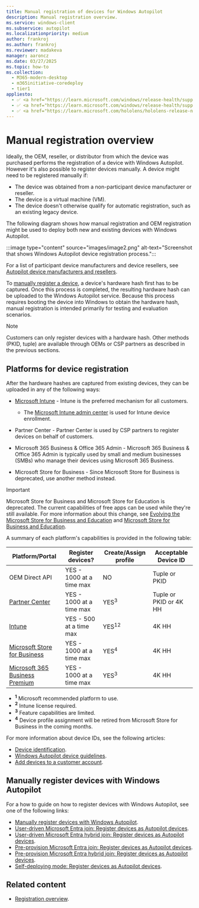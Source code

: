 ```yaml
---
title: Manual registration of devices for Windows Autopilot
description: Manual registration overview.
ms.service: windows-client
ms.subservice: autopilot
ms.localizationpriority: medium
author: frankroj
ms.author: frankroj
ms.reviewer: madakeva
manager: aaroncz
ms.date: 03/27/2025
ms.topic: how-to
ms.collection:
  - M365-modern-desktop
  - m365initiative-coredeploy
  - tier1
appliesto:
  - ✅ <a href="https://learn.microsoft.com/windows/release-health/supported-versions-windows-client" target="_blank">Windows 11</a>
  - ✅ <a href="https://learn.microsoft.com/windows/release-health/supported-versions-windows-client" target="_blank">Windows 10</a>
  - ✅ <a href="https://learn.microsoft.com/hololens/hololens-release-notes" target="_blank">Windows Holographic</a>
---
```


# Manual registration overview

Ideally, the OEM, reseller, or distributor from which the device was purchased performs the registration of a device with Windows Autopilot. However it's also possible to register devices manually. A device might need to be registered manually if:

- The device was obtained from a non-participant device manufacturer or reseller.
- The device is a virtual machine (VM).
- The device doesn't otherwise qualify for automatic registration, such as an existing legacy device.

The following diagram shows how manual registration and OEM registration might be used to deploy both new and existing devices with Windows Autopilot.

:::image type="content" source="images/image2.png" alt-text="Screenshot that shows Windows Autopilot device registration process.":::

For a list of participant device manufacturers and device resellers, see [Autopilot device manufacturers and resellers](https://www.microsoft.com/microsoft-365/windows/windows-autopilot).

To [manually register a device](add-devices.md), a device's hardware hash first has to be captured. Once this process is completed, the resulting hardware hash can be uploaded to the Windows Autopilot service. Because this process requires booting the device into Windows to obtain the hardware hash, manual registration is intended primarily for testing and evaluation scenarios.

> [!NOTE]
>
> Customers can only register devices with a hardware hash. Other methods (PKID, tuple) are available through OEMs or CSP partners as described in the previous sections.

## Platforms for device registration

After the hardware hashes are captured from existing devices, they can be uploaded in any of the following ways:

- [Microsoft Intune](add-devices.md) - Intune is the preferred mechanism for all customers.

  - The [Microsoft Intune admin center](https://go.microsoft.com/fwlink/?linkid=2109431) is used for Intune device enrollment.

- Partner Center - Partner Center is used by CSP partners to register devices on behalf of customers.

- Microsoft 365 Business & Office 365 Admin - Microsoft 365 Business & Office 365 Admin is typically used by small and medium businesses (SMBs) who manage their devices using Microsoft 365 Business.

- Microsoft Store for Business - Since Microsoft Store for Business is deprecated, use another method instead.

> [!IMPORTANT]
>
> Microsoft Store for Business and Microsoft Store for Education is deprecated. The current capabilities of free apps can be used while they're still available. For more information about this change, see [Evolving the Microsoft Store for Business and Education](https://techcommunity.microsoft.com/t5/windows-it-pro-blog/evolving-the-microsoft-store-for-business-and-education/ba-p/2569423) and [Microsoft Store for Business and Education](/microsoft-store/).

A summary of each platform's capabilities is provided in the following table:

| Platform/Portal | Register devices? | Create/Assign profile | Acceptable Device ID |
|---|---|--|--|
| OEM Direct API | YES - 1000 at a time max | NO | Tuple or PKID |
| [Partner Center](/partner-center/autopilot) | YES - 1000 at a time max | YES<sup>3</sup> | Tuple or PKID or 4K HH |
| [Intune](add-devices.md) | YES - 500 at a time max | YES<sup>12</sup> | 4K HH |
| [Microsoft Store for Business](/microsoft-store/add-profile-to-devices#manage-autopilot-deployment-profiles) | YES - 1000 at a time max | YES<sup>4</sup> | 4K HH |
| [Microsoft 365 Business Premium](/microsoft-365/business/create-and-edit-autopilot-profiles) | YES - 1000 at a time max | YES<sup>3</sup> | 4K HH |

- **<sup>1</sup>** Microsoft recommended platform to use.
- **<sup>2</sup>** Intune license required.
- **<sup>3</sup>** Feature capabilities are limited.
- **<sup>4</sup>** Device profile assignment will be retired from Microsoft Store for Business in the coming months.

For more information about device IDs, see the following articles:

- [Device identification](registration-overview.md#device-identification).
- [Windows Autopilot device guidelines](autopilot-device-guidelines.md).
- [Add devices to a customer account](/partner-center/autopilot).

## Manually register devices with Windows Autopilot

For a how to guide on how to register devices with Windows Autopilot, see one of the following links:

- [Manually register devices with Windows Autopilot](add-devices.md).
- [User-driven Microsoft Entra join: Register devices as Autopilot devices](tutorial/user-driven/azure-ad-join-register-device.md).
- [User-driven Microsoft Entra hybrid join: Register devices as Autopilot devices](tutorial/user-driven/hybrid-azure-ad-join-register-device.md).
- [Pre-provision Microsoft Entra join: Register devices as Autopilot devices](tutorial/pre-provisioning/azure-ad-join-register-device.md).
- [Pre-provision Microsoft Entra hybrid join: Register devices as Autopilot devices](tutorial/pre-provisioning/hybrid-azure-ad-join-register-device.md).
- [Self-deploying mode: Register devices as Autopilot devices](tutorial/self-deploying/self-deploying-register-device.md).

## Related content

- [Registration overview](registration-overview.md).
